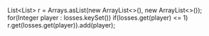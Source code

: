 List<List<Integer>> r = Arrays.asList(new ArrayList<>(), new ArrayList<>());
for(Integer player : losses.keySet())
if(losses.get(player) <= 1)
r.get(losses.get(player)).add(player);
​